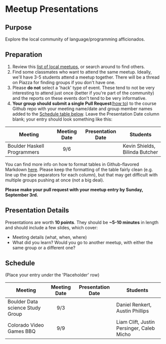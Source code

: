 Meetup Presentations
====================

Purpose
-------

Explore the local community of language/programming afficionados.

Preparation
-----------

1.  Review this [list of local
    meetups](https://www.meetup.com/topics/computer-programming/us/co/denver/),
    or search around to find others.
2.  Find some classmates who want to attend the same meetup. Ideally, we'll have
    3-5 students attend a meetup together. There will be a thread on Piazza for
    finding groups if you don't have one.
3.  Please **do not** select a 'hack' type of event. These tend to not be very
    interesting to attend just once (better if you're part of the community) and
    the reports on these events don't tend to be very informative.
4.  **Your group should submit a single Pull Request**([how
    to](https://help.github.com/articles/creating-a-pull-request-from-a-fork/))
    to the course Github repo with your meeting name/date and group member names
    added to the [Schedule table below](#schedule). Leave the Presentation Date
    column blank; your entry should look something like this:

Meeting                     | Meeting Date | Presentation Date | Students
-------                     | :----------: | :---------------: | --------
Boulder Haskell Programmers | 9/6          |                   | Kevin Shields, Bilinda Butcher

You can find more info on how to format tables in Github-flavored Markdown
[here](https://help.github.com/articles/organizing-information-with-tables/).
Please keep the formatting of the table fairly clean (e.g. line up the pipe
separators for each column), but that may get difficult with multiple groups
pushing at once (not a big deal).

**Please make your pull request with your meetup entry by Sunday, September
3rd.**

Presentation Details
--------------------

Presentations are worth **10 points**. They should be **\~5-10 minutes** in
length and should include a few slides, which cover:

-   Meeting details (what, when, where)
-   What did you learn? Would you go to another meetup, with either the same
    group or a different one?

Schedule
--------

(Place your entry *under* the 'Placeholder' row)

Meeting                          | Meeting Date | Presentation Date | Students
-------                          | :----------: | :---------------: | --------
Boulder Data science Study Group | 9/3          |                   | Daniel Renkert, Austin Phillips
Colorado Video Games BBQ         | 9/9          |                   | Liam Clift, Justin Persinger, Caleb Micho

